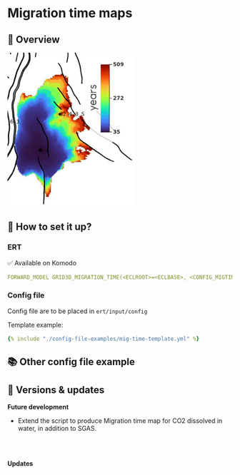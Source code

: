 # Migration time maps

## 🎯 Overview

![image alt ><](mig-time.jpg)

## 📝 How to set it up?

### ERT


✅ Available on Komodo

```yaml
FORWARD_MODEL GRID3D_MIGRATION_TIME(<ECLROOT>=<ECLBASE>, <CONFIG_MIGTIME>=<CONFIG_PATH>/../input/config/grid3d_migration_time.yml)
```

### Config file

Config file are to be placed in `ert/input/config`

Template example:

~~~ yaml title="grid3d_migration_time.yml"
{% include "./config-file-examples/mig-time-template.yml" %}
~~~

## 📚 Other config file example



## 🔧 Versions & updates


**Future development**

- Extend the script to produce Migration time map for CO2 dissolved in water, in addition to SGAS. 

<br />
<br />

**Updates**